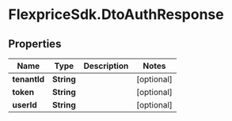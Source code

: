 # FlexpriceSdk.DtoAuthResponse

## Properties

Name | Type | Description | Notes
------------ | ------------- | ------------- | -------------
**tenantId** | **String** |  | [optional] 
**token** | **String** |  | [optional] 
**userId** | **String** |  | [optional] 


